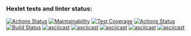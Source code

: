 ### Hexlet tests and linter status:
[![Actions Status](https://github.com/Allex75/java-project-lvl1/workflows/hexlet-check/badge.svg)](https://github.com/Allex75/java-project-lvl1/actions)
[![Maintainability](https://api.codeclimate.com/v1/badges/a99a88d28ad37a79dbf6/maintainability)](https://codeclimate.com/github/codeclimate/codeclimate/maintainability)
[![Test Coverage](https://api.codeclimate.com/v1/badges/a99a88d28ad37a79dbf6/test_coverage)](https://codeclimate.com/github/codeclimate/codeclimate/test_coverage)
[![Actions Status](https://github.com/Allex75/java-project-lvl1/workflows/GithubActions/badge.svg)](https://github.com/Allex75/java-project-lvl1/actions)
[![Build Status](https://travis-ci.com/Allex75/java-project-lvl1.svg?branch=main)](https://travis-ci.com/Allex75/java-project-lvl1)
[![asciicast](https://asciinema.org/a/exUNFXl0Vggf46kntfhofv59r.svg)](https://asciinema.org/a/exUNFXl0Vggf46kntfhofv59r)
[![asciicast](https://asciinema.org/a/dV2MaJHB4Ez63QKo7odJPCTYO.svg)](https://asciinema.org/a/dV2MaJHB4Ez63QKo7odJPCTYO)
[![asciicast](https://asciinema.org/a/HaFqt15411ih06SlOJTLFLzwR.svg)](https://asciinema.org/a/HaFqt15411ih06SlOJTLFLzwR)
[![asciicast](https://asciinema.org/a/A2QN9zZlXcZpIqMsiatCCLLCq.svg)](https://asciinema.org/a/A2QN9zZlXcZpIqMsiatCCLLCq)
[![asciicast](https://asciinema.org/a/87lGqBlsZE45kWgvII8cvVRrF.svg)](https://asciinema.org/a/87lGqBlsZE45kWgvII8cvVRrF)